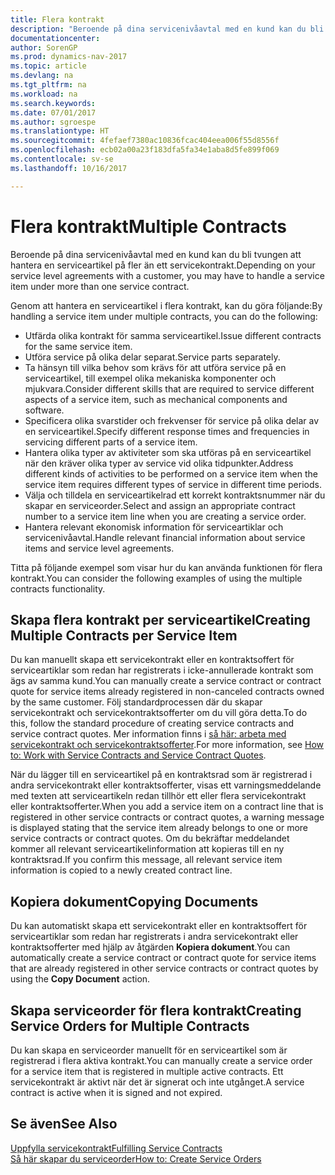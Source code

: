 ```yaml
---
title: Flera kontrakt
description: "Beroende på dina servicenivåavtal med en kund kan du bli tvungen att hantera en serviceartikel på fler än ett servicekontrakt."
documentationcenter: 
author: SorenGP
ms.prod: dynamics-nav-2017
ms.topic: article
ms.devlang: na
ms.tgt_pltfrm: na
ms.workload: na
ms.search.keywords: 
ms.date: 07/01/2017
ms.author: sgroespe
ms.translationtype: HT
ms.sourcegitcommit: 4fefaef7380ac10836fcac404eea006f55d8556f
ms.openlocfilehash: ecb02a00a23f183dfa5fa34e1aba8d5fe899f069
ms.contentlocale: sv-se
ms.lasthandoff: 10/16/2017

---
```

# <a name="multiple-contracts"></a><span data-ttu-id="9b12e-103">Flera kontrakt</span><span class="sxs-lookup"><span data-stu-id="9b12e-103">Multiple Contracts</span></span>
<span data-ttu-id="9b12e-104">Beroende på dina servicenivåavtal med en kund kan du bli tvungen att hantera en serviceartikel på fler än ett servicekontrakt.</span><span class="sxs-lookup"><span data-stu-id="9b12e-104">Depending on your service level agreements with a customer, you may have to handle a service item under more than one service contract.</span></span>  
  
<span data-ttu-id="9b12e-105">Genom att hantera en serviceartikel i flera kontrakt, kan du göra följande:</span><span class="sxs-lookup"><span data-stu-id="9b12e-105">By handling a service item under multiple contracts, you can do the following:</span></span>  
  
* <span data-ttu-id="9b12e-106">Utfärda olika kontrakt för samma serviceartikel.</span><span class="sxs-lookup"><span data-stu-id="9b12e-106">Issue different contracts for the same service item.</span></span>  
* <span data-ttu-id="9b12e-107">Utföra service på olika delar separat.</span><span class="sxs-lookup"><span data-stu-id="9b12e-107">Service parts separately.</span></span>  
* <span data-ttu-id="9b12e-108">Ta hänsyn till vilka behov som krävs för att utföra service på en serviceartikel, till exempel olika mekaniska komponenter och mjukvara.</span><span class="sxs-lookup"><span data-stu-id="9b12e-108">Consider different skills that are required to service different aspects of a service item, such as mechanical components and software.</span></span>  
* <span data-ttu-id="9b12e-109">Specificera olika svarstider och frekvenser för service på olika delar av en serviceartikel.</span><span class="sxs-lookup"><span data-stu-id="9b12e-109">Specify different response times and frequencies in servicing different parts of a service item.</span></span>  
* <span data-ttu-id="9b12e-110">Hantera olika typer av aktiviteter som ska utföras på en serviceartikel när den kräver olika typer av service vid olika tidpunkter.</span><span class="sxs-lookup"><span data-stu-id="9b12e-110">Address different kinds of activities to be performed on a service item when the service item requires different types of service in different time periods.</span></span>  
* <span data-ttu-id="9b12e-111">Välja och tilldela en serviceartikelrad ett korrekt kontraktsnummer när du skapar en serviceorder.</span><span class="sxs-lookup"><span data-stu-id="9b12e-111">Select and assign an appropriate contract number to a service item line when you are creating a service order.</span></span>  
* <span data-ttu-id="9b12e-112">Hantera relevant ekonomisk information för serviceartiklar och servicenivåavtal.</span><span class="sxs-lookup"><span data-stu-id="9b12e-112">Handle relevant financial information about service items and service level agreements.</span></span>  
  
<span data-ttu-id="9b12e-113">Titta på följande exempel som visar hur du kan använda funktionen för flera kontrakt.</span><span class="sxs-lookup"><span data-stu-id="9b12e-113">You can consider the following examples of using the multiple contracts functionality.</span></span>  
  
## <a name="creating-multiple-contracts-per-service-item"></a><span data-ttu-id="9b12e-114">Skapa flera kontrakt per serviceartikel</span><span class="sxs-lookup"><span data-stu-id="9b12e-114">Creating Multiple Contracts per Service Item</span></span>  
<span data-ttu-id="9b12e-115">Du kan manuellt skapa ett servicekontrakt eller en kontraktsoffert för serviceartiklar som redan har registrerats i icke-annullerade kontrakt som ägs av samma kund.</span><span class="sxs-lookup"><span data-stu-id="9b12e-115">You can manually create a service contract or contract quote for service items already registered in non-canceled contracts owned by the same customer.</span></span> <span data-ttu-id="9b12e-116">Följ standardprocessen där du skapar servicekontrakt och servicekontraktsofferter om du vill göra detta.</span><span class="sxs-lookup"><span data-stu-id="9b12e-116">To do this, follow the standard procedure of creating service contracts and service contract quotes.</span></span> <span data-ttu-id="9b12e-117">Mer information finns i [så här: arbeta med servicekontrakt och servicekontraktsofferter](service-how-to-create-service-contracts-and-service-contract-quotes.md).</span><span class="sxs-lookup"><span data-stu-id="9b12e-117">For more information, see [How to: Work with Service Contracts and Service Contract Quotes](service-how-to-create-service-contracts-and-service-contract-quotes.md).</span></span>  
  
<span data-ttu-id="9b12e-118">När du lägger till en serviceartikel på en kontraktsrad som är registrerad i andra servicekontrakt eller kontraktsofferter, visas ett varningsmeddelande med texten att serviceartikeln redan tillhör ett eller flera servicekontrakt eller kontraktsofferter.</span><span class="sxs-lookup"><span data-stu-id="9b12e-118">When you add a service item on a contract line that is registered in other service contracts or contract quotes, a warning message is displayed stating that the service item already belongs to one or more service contracts or contract quotes.</span></span> <span data-ttu-id="9b12e-119">Om du bekräftar meddelandet kommer all relevant serviceartikelinformation att kopieras till en ny kontraktsrad.</span><span class="sxs-lookup"><span data-stu-id="9b12e-119">If you confirm this message, all relevant service item information is copied to a newly created contract line.</span></span>  
  
## <a name="copying-documents"></a><span data-ttu-id="9b12e-120">Kopiera dokument</span><span class="sxs-lookup"><span data-stu-id="9b12e-120">Copying Documents</span></span>  
<span data-ttu-id="9b12e-121">Du kan automatiskt skapa ett servicekontrakt eller en kontraktsoffert för serviceartiklar som redan har registrerats i andra servicekontrakt eller kontraktsofferter med hjälp av åtgärden **Kopiera dokument**.</span><span class="sxs-lookup"><span data-stu-id="9b12e-121">You can automatically create a service contract or contract quote for service items that are already registered in other service contracts or contract quotes by using the **Copy Document** action.</span></span>  
  
## <a name="creating-service-orders-for-multiple-contracts"></a><span data-ttu-id="9b12e-122">Skapa serviceorder för flera kontrakt</span><span class="sxs-lookup"><span data-stu-id="9b12e-122">Creating Service Orders for Multiple Contracts</span></span>  
<span data-ttu-id="9b12e-123">Du kan skapa en serviceorder manuellt för en serviceartikel som är registrerad i flera aktiva kontrakt.</span><span class="sxs-lookup"><span data-stu-id="9b12e-123">You can manually create a service order for a service item that is registered in multiple active contracts.</span></span> <span data-ttu-id="9b12e-124">Ett servicekontrakt är aktivt när det är signerat och inte utgånget.</span><span class="sxs-lookup"><span data-stu-id="9b12e-124">A service contract is active when it is signed and not expired.</span></span>  
  
## <a name="see-also"></a><span data-ttu-id="9b12e-125">Se även</span><span class="sxs-lookup"><span data-stu-id="9b12e-125">See Also</span></span>  
[<span data-ttu-id="9b12e-126">Uppfylla servicekontrakt</span><span class="sxs-lookup"><span data-stu-id="9b12e-126">Fulfilling Service Contracts</span></span>](service-fulfill-service-contracts.md)  
[<span data-ttu-id="9b12e-127">Så här skapar du serviceorder</span><span class="sxs-lookup"><span data-stu-id="9b12e-127">How to: Create Service Orders</span></span>](service-how-to-create-service-orders.md)  

